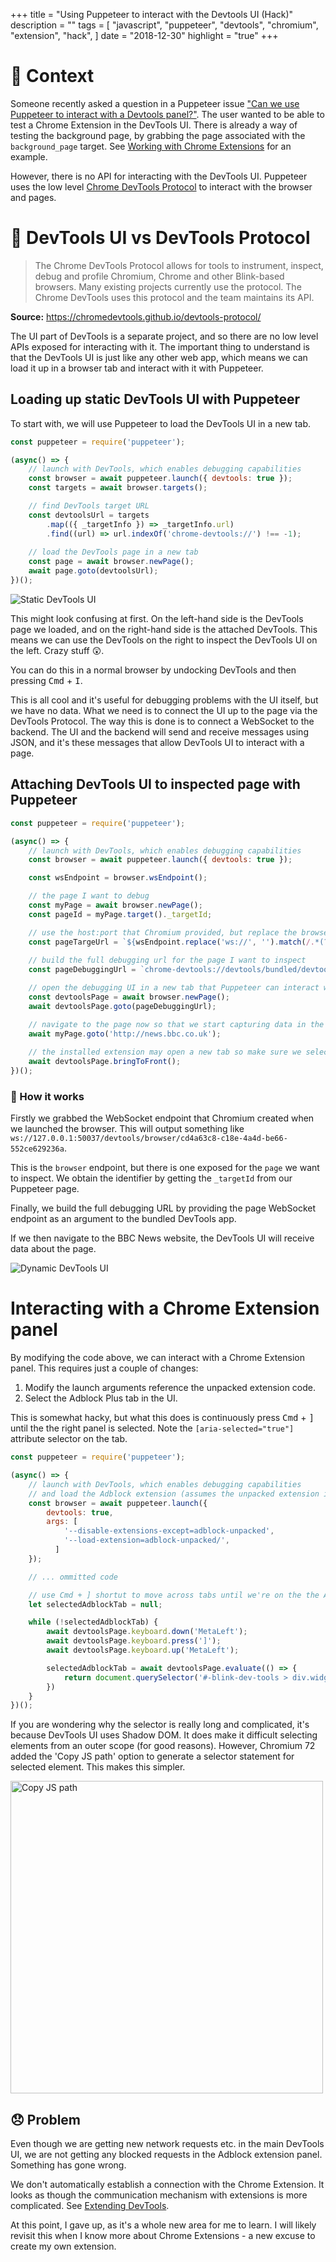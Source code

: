 +++
title = "Using Puppeteer to interact with the Devtools UI (Hack)"
description = ""
tags = [
    "javascript",
    "puppeteer",
    "devtools",
    "chromium",
    "extension",
    "hack",
]
date = "2018-12-30"
highlight = "true"
+++

# 📄 Context
Someone recently asked a question in a Puppeteer issue ["Can we use Puppeteer to interact with a Devtools panel?"](https://github.com/GoogleChrome/puppeteer/issues/3699). The user wanted to be able to test a Chrome Extension in the DevTools UI. There is already a way of testing the background page, by grabbing the page associated with the `background_page` target. See [Working with Chrome Extensions](https://pptr.dev/#?product=Puppeteer&version=v1.11.0&show=api-working-with-chrome-extensions) for an example.

However, there is no API for interacting with the DevTools UI. Puppeteer uses the low level [Chrome DevTools Protocol](https://chromedevtools.github.io/devtools-protocol/) to interact with the browser and pages.

# 🔧 DevTools UI vs DevTools Protocol

> The Chrome DevTools Protocol allows for tools to instrument, inspect, debug and profile Chromium, Chrome and other Blink-based browsers. Many existing projects currently use the protocol. The Chrome DevTools uses this protocol and the team maintains its API.

**Source:** https://chromedevtools.github.io/devtools-protocol/

The UI part of DevTools is a separate project, and so there are no low level APIs exposed for interacting with it. The important thing to understand is that the DevTools UI is just like any other web app, which means we can load it up in a browser tab and interact with it with Puppeteer. 

## Loading up static DevTools UI with Puppeteer
To start with, we will use Puppeteer to load the DevTools UI in a new tab.

```javascript
const puppeteer = require('puppeteer');

(async() => {
    // launch with DevTools, which enables debugging capabilities
    const browser = await puppeteer.launch({ devtools: true });
    const targets = await browser.targets();

    // find DevTools target URL
    const devtoolsUrl = targets
        .map(({ _targetInfo }) => _targetInfo.url)
        .find((url) => url.indexOf('chrome-devtools://') !== -1);
    
    // load the DevTools page in a new tab
    const page = await browser.newPage();
    await page.goto(devtoolsUrl);
})();
```

<img alt="Static DevTools UI" src="/img/blog/devtools/static-ui.png" />

This might look confusing at first. On the left-hand side is the DevTools page we loaded, and on the right-hand side is the attached DevTools. This means we can use the DevTools on the right to inspect the DevTools UI on the left. Crazy stuff 😲.

You can do this in a normal browser by undocking DevTools and then pressing <kbd>Cmd</kbd> + <kbd>I</kbd>.

This is all cool and it's useful for debugging problems with the UI itself, but we have no data. What we need is to connect the UI up to the page via the DevTools Protocol. The way this is done is to connect a WebSocket to the backend. The UI and the backend will send and receive messages using JSON, and it's these messages that allow DevTools UI to interact with a page.

## Attaching DevTools UI to inspected page with Puppeteer
```javascript
const puppeteer = require('puppeteer');

(async() => {
    // launch with DevTools, which enables debugging capabilities
    const browser = await puppeteer.launch({ devtools: true });

    const wsEndpoint = browser.wsEndpoint();

    // the page I want to debug
    const myPage = await browser.newPage();
    const pageId = myPage.target()._targetId;

    // use the host:port that Chromium provided, but replace the browser endpoint with the page to inspect
    const pageTargeUrl = `${wsEndpoint.replace('ws://', '').match(/.*(?=\/browser)/)[0]}/page/${pageId}`;
                
    // build the full debugging url for the page I want to inspect
    const pageDebuggingUrl = `chrome-devtools://devtools/bundled/devtools_app.html?ws=${pageTargeUrl}`;

    // open the debugging UI in a new tab that Puppeteer can interact with
    const devtoolsPage = await browser.newPage();
    await devtoolsPage.goto(pageDebuggingUrl);

    // navigate to the page now so that we start capturing data in the debugger UI
    await myPage.goto('http://news.bbc.co.uk');
    
    // the installed extension may open a new tab so make sure we select the debugger UI tab
    await devtoolsPage.bringToFront();
})();
```

### 🔎 How it works
Firstly we grabbed the WebSocket endpoint that Chromium created when we launched the browser. This will output something like `ws://127.0.0.1:50037/devtools/browser/cd4a63c8-c18e-4a4d-be66-552ce629236a`. 

This is the `browser` endpoint, but there is one exposed for the `page` we want to inspect. We obtain the identifier by getting the `_targetId` from our Puppeteer page.

Finally, we build the full debugging URL by providing the page WebSocket endpoint as an argument to the bundled DevTools app.

If we then navigate to the BBC News website, the DevTools UI will receive data about the page.

<img alt="Dynamic DevTools UI" src="/img/blog/devtools/dynamic-ui.png" />

# Interacting with a Chrome Extension panel
By modifying the code above, we can interact with a Chrome Extension panel. This requires just a couple of changes:

1. Modify the launch arguments reference the unpacked extension code. 
2. Select the Adblock Plus tab in the UI. 

This is somewhat hacky, but what this does is continuously press <kbd>Cmd</kbd> + <kbd>]</kbd> until the the right panel is selected. Note the `[aria-selected="true"]` attribute selector on the tab. 

```javascript
const puppeteer = require('puppeteer');

(async() => {
    // launch with DevTools, which enables debugging capabilities
    // and load the Adblock extension (assumes the unpacked extension is in a folder called `adblock-unpacked`)
    const browser = await puppeteer.launch({ 
        devtools: true,
        args: [
            '--disable-extensions-except=adblock-unpacked',
            '--load-extension=adblock-unpacked/',
          ]
    });

    // ... ommitted code

    // use Cmd + ] shortut to move across tabs until we're on the the Adblock Plus tab
    let selectedAdblockTab = null;

    while (!selectedAdblockTab) {
        await devtoolsPage.keyboard.down('MetaLeft');
        await devtoolsPage.keyboard.press(']');
        await devtoolsPage.keyboard.up('MetaLeft');

        selectedAdblockTab = await devtoolsPage.evaluate(() => {
            return document.querySelector('#-blink-dev-tools > div.widget.vbox.root-view > div > div > div').shadowRoot.querySelector('#tab-chrome-extension\\\:\\\/\\\/cfhdojbkjhnklbpkdaibdccddilifddbAdblockPlus[aria-selected="true"]');
        })
    }
})();
```

If you are wondering why the selector is really long and complicated, it's because DevTools UI uses Shadow DOM. It does make it difficult selecting elements from an outer scope (for good reasons). However, Chromium 72 added the 'Copy JS path' option to generate a selector statement for selected element. This makes this simpler.

<img alt="Copy JS path" width="500px"  src="/img/blog/devtools/copy-js-path.jpg" />

## 😞 Problem
Even though we are getting new network requests etc. in the main DevTools UI, we are not getting any blocked requests in the Adblock extension panel. Something has gone wrong.

We don't automatically establish a connection with the Chrome Extension. It looks as though the communication mechanism with extensions is more complicated. See [Extending DevTools](https://developer.chrome.com/extensions/devtools).

At this point, I gave up, as it's a whole new area for me to learn. I will likely revisit this when I know more about Chrome Extensions - a new excuse to create my own extension.
